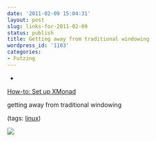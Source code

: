 ```yaml
---
date: '2011-02-09 15:04:31'
layout: post
slug: links-for-2011-02-09
status: publish
title: Getting away from traditional windowing
wordpress_id: '1103'
categories:
- Futzing
---
```


  *


[How-to: Set up XMonad](http://www.huntlycameron.co.uk/wordpress/2010/11/16/how-to-set-up-xmonad-xmobar-ubuntu/)


getting away from traditional windowing


(tags: [linux](http://www.delicious.com/eob/linux))


[![](http://www.huntlycameron.co.uk/wordpress/wp-content/uploads/xmonadgnome.png)](http://www.huntlycameron.co.uk/wordpress/2010/11/16/how-to-set-up-xmonad-xmobar-ubuntu/)
